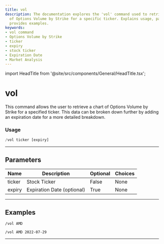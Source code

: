 ```yaml
---
title: vol
description: The documentation explores the 'vol' command used to retrieve a chart
  of Options Volume by Strike for a specific ticker. Explains usage, parameters, and
  provides examples.
keywords:
- vol command
- Options Volume by Strike
- ticker
- expiry
- stock ticker
- Expiration Date
- Market Analysis
---
```


import HeadTitle from '@site/src/components/General/HeadTitle.tsx';

<HeadTitle title="vol - Options - Telegram - Reference | OpenBB Bot Docs" />

# vol

This command allows the user to retrieve a chart of Options Volume by Strike for a specified ticker. This data can be broken down further by adding an expiration date for a more detailed breakdown.

### Usage

```python wordwrap
/vol ticker [expiry]
```

---

## Parameters

| Name | Description | Optional | Choices |
| ---- | ----------- | -------- | ------- |
| ticker | Stock Ticker | False | None |
| expiry | Expiration Date (optional) | True | None |


---

## Examples

```
/vol AMD
```

```
/vol AMD 2022-07-29
```
---
